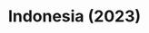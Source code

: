 ---
layout: photos
title: Indonesia (2023)
camera: Fujifilm X100F
images: 
  - https://photos.danishpraka.sh/Indonesia/ZwUZvlk6svQ.webp
  - https://photos.danishpraka.sh/Indonesia/ZSnu2S4n6P8.webp
  - https://photos.danishpraka.sh/Indonesia/X_fCfCPCWUk.webp
  - https://photos.danishpraka.sh/Indonesia/wXEQG78R8lI.webp
  - https://photos.danishpraka.sh/Indonesia/WDUPszWNoPY.webp
  - https://photos.danishpraka.sh/Indonesia/U_eKGko32s4.webp
  - https://photos.danishpraka.sh/Indonesia/TB9-upM5JXM.webp
  - https://photos.danishpraka.sh/Indonesia/SEcUDjRdVL0.webp
  - https://photos.danishpraka.sh/Indonesia/RKGTPV5Fq74.webp
  - https://photos.danishpraka.sh/Indonesia/rBkU-5U_8S0.webp
  - https://photos.danishpraka.sh/Indonesia/qWdJDBi5FAM.webp
  - https://photos.danishpraka.sh/Indonesia/QcODkSaQVwk.webp
  - https://photos.danishpraka.sh/Indonesia/mlN88t15X2c.webp
  - https://photos.danishpraka.sh/Indonesia/FCA003zb85M.webp
  - https://photos.danishpraka.sh/Indonesia/f9yU_z-zusA.webp
  - https://photos.danishpraka.sh/Indonesia/F_3xv-wXNbI.webp
  - https://photos.danishpraka.sh/Indonesia/dUz0Cftd97c.webp
  - https://photos.danishpraka.sh/Indonesia/cmRB9hfibis.webp
  - https://photos.danishpraka.sh/Indonesia/9Zy6gOQUR2I.webp
  - https://photos.danishpraka.sh/Indonesia/8ADE6WjyLfM.webp
  - https://photos.danishpraka.sh/Indonesia/7HfhI5XrFEU.webp
  - https://photos.danishpraka.sh/Indonesia/6O-ihxdLens.webp
---